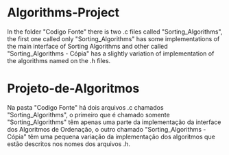 # Algorithms-Project
In the folder "Codigo Fonte" there is two .c files called "Sorting_Algorithms", the first one called only "Sorting_Algorithms" 
has some implementations of the main interface of Sorting Algorithms and other called "Sorting_Algorithms - Cópia"
has a slightly variation of implementation of the algorithms named on the .h files.
# Projeto-de-Algoritmos
Na pasta "Codigo Fonte" há dois arquivos .c chamados "Sorting_Algorithms", o primeiro que é chamado somente "Sorting_Algorithms" 
têm apenas uma parte da implementação da interface dos Algoritmos de Ordenação, o outro chamado "Sorting_Algorithms - Cópia"
têm uma pequena variação da implementação dos algoritmos que estão descritos nos nomes dos arquivos .h.
